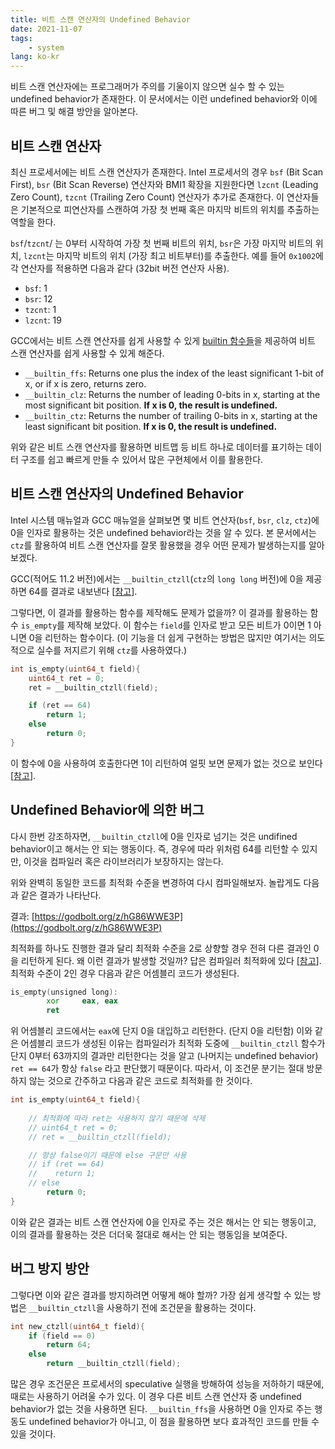 ```yaml
---
title: 비트 스캔 연산자의 Undefined Behavior
date: 2021-11-07
tags:
    - system
lang: ko-kr
---
```


비트 스캔 연산자에는 프로그래머가 주의를 기울이지 않으면 실수 할 수 있는 undefined behavior가 존재한다.
이 문서에서는 이런 undefined behavior와 이에 따른 버그 및 해결 방안을 알아본다.

## 비트 스캔 연산자

최신 프로세서에는 비트 스캔 연산자가 존재한다.
Intel 프로세서의 경우 `bsf` (Bit Scan First), `bsr` (Bit Scan Reverse) 연산자와 BMI1 확장을 지원한다면 `lzcnt` (Leading Zero Count), `tzcnt` (Trailing Zero Count) 연산자가 추가로 존재한다.
이 연산자들은 기본적으로 피연산자를 스캔하여 가장 첫 번째 혹은 마지막 비트의 위치를 추출하는 역할을 한다.

`bsf`/`tzcnt`/ 는 0부터 시작하여 가장 첫 번째 비트의 위치, `bsr`은 가장 마지막 비트의 위치, `lzcnt`는 마지막 비트의 위치 (가장 최고 비트부터)를 추출한다. 예를 들어 `0x1002`에 각 연산자를 적용하면 다음과 같다 (32bit 버전 연산자 사용).

- `bsf`: 1
- `bsr`: 12
- `tzcnt`: 1
- `lzcnt`: 19

GCC에서는 비트 스캔 연산자를 쉽게 사용할 수 있게 [builtin 함수들](https://gcc.gnu.org/onlinedocs/gcc/Other-Builtins.html)을 제공하여 비트 스캔 연산자를 쉽게 사용할 수 있게 해준다.

- `__builtin_ffs`: Returns one plus the index of the least significant 1-bit of x, or if x is zero, returns zero.
- `__builtin_clz`: Returns the number of leading 0-bits in x, starting at the most significant bit position. **If x is 0, the result is undefined.**
- `__builtin_ctz`: Returns the number of trailing 0-bits in x, starting at the least significant bit position. **If x is 0, the result is undefined.**

위와 같은 비트 스캔 연산자를 활용하면 비트맵 등 비트 하나로 데이터를 표기하는 데이터 구조를 쉽고 빠르게 만들 수 있어서 많은 구현체에서 이를 활용한다.

## 비트 스캔 연산자의 Undefined Behavior

Intel 시스템 매뉴얼과 GCC 매뉴얼을 살펴보면 몇 비트 연산자(`bsf`, `bsr`, `clz`, `ctz`)에 0을 인자로 활용하는 것은 undefined behavior라는 것을 알 수 있다.
본 문서에서는 `ctz`를 활용하여 비트 스캔 연산자를 잘못 활용했을 경우 어떤 문제가 발생하는지를 알아보겠다.

GCC(적어도 11.2 버전)에서는 `__builtin_ctzll`(`ctz`의 `long long` 버전)에 0을 제공하면 64를 결과로 내보낸다 [[참고](https://godbolt.org/z/7ncjrKPqK)].

그렇다면, 이 결과를 활용하는 함수를 제작해도 문제가 없을까?
이 결과를 활용하는 함수 `is_empty`를 제작해 보았다. 이 함수는 `field`를 인자로 받고 모든 비트가 0이면 1 아니면 0을 리턴하는 함수이다. (이 기능을 더 쉽게 구현하는 방법은 많지만 여기서는 의도적으로 실수를 저지르기 위해 `ctz`를 사용하였다.)

```c
int is_empty(uint64_t field){
    uint64_t ret = 0;
    ret = __builtin_ctzll(field);

    if (ret == 64)
        return 1;
    else
        return 0;
}
```

이 함수에 0을 사용하여 호출한다면 1이 리턴하여 얼핏 보면 문제가 없는 것으로 보인다 [[참고](https://godbolt.org/z/vzPv3x661)].

## Undefined Behavior에 의한 버그

다시 한번 강조하자면, `__builtin_ctzll`에 0을 인자로 넘기는 것은 undifined behavior이고 해서는 안 되는 행동이다.
즉, 경우에 따라 위처럼 64를 리턴할 수 있지만, 이것을 컴파일러 혹은 라이브러리가 보장하지는 않는다.

위와 완벽히 동일한 코드를 최적화 수준을 변경하여 다시 컴파일해보자. 놀랍게도 다음과 같은 결과가 나타난다.

결과: [https://godbolt.org/z/hG86WWE3P](https://godbolt.org/z/hG86WWE3P)

최적화를 하나도 진행한 결과 달리 최적화 수준을 2로 상향할 경우 전혀 다른 결과인 0을 리턴하게 된다.
왜 이런 결과가 발생할 것일까? 답은 컴파일러 최적화에 있다 [[참고](https://godbolt.org/z/ej4sx1rjP)].
최적화 수준이 2인 경우 다음과 같은 어셈블리 코드가 생성된다.

```asm
is_empty(unsigned long):
        xor     eax, eax
        ret
```

위 어셈블리 코드에서는 `eax`에 단지 0을 대입하고 리턴한다. (단지 0을 리턴함)
이와 같은 어셈블리 코드가 생성된 이유는 컴파일러가 최적화 도중에 `__builtin_ctzll` 함수가 단지 0부터 63까지의 결과만 리턴한다는 것을 알고 (나머지는 undefined behavior) `ret == 64`가 항상 `false` 라고 판단했기 때문이다.
따라서, 이 조건문 분기는 절대 방문하지 않는 것으로 간주하고 다음과 같은 코드로 최적화를 한 것이다.

```c
int is_empty(uint64_t field){
    
    // 최적화에 따라 ret는 사용하지 않기 때문에 삭제
    // uint64_t ret = 0;
    // ret = __builtin_ctzll(field);

    // 항상 false이기 때문에 else 구문만 사용
    // if (ret == 64)
    //    return 1;
    // else
        return 0;
}
```

이와 같은 결과는 비트 스캔 연산자에 0을 인자로 주는 것은 해서는 안 되는 행동이고, 이의 결과를 활용하는 것은 더더욱 절대로 해서는 안 되는 행동임을 보여준다.

## 버그 방지 방안

그렇다면 이와 같은 결과를 방지하려면 어떻게 해야 할까?
가장 쉽게 생각할 수 있는 방법은 `__builtin_ctzll`을 사용하기 전에 조건문을 활용하는 것이다.

```c
int new_ctzll(uint64_t field){
    if (field == 0)
        return 64;
    else
        return __builtin_ctzll(field);
```

많은 경우 조건문은 프로세서의 speculative 실행을 방해하여 성능을 저하하기 때문에, 때로는 사용하기 어려울 수가 있다.
이 경우 다른 비트 스캔 연산자 중 undefined behavior가 없는 것을 사용하면 된다.
`__builtin_ffs`을 사용하면 0을 인자로 주는 행동도 undefined behavior가 아니고, 이 점을 활용하면 보다 효과적인 코드를 만들 수 있을 것이다.
